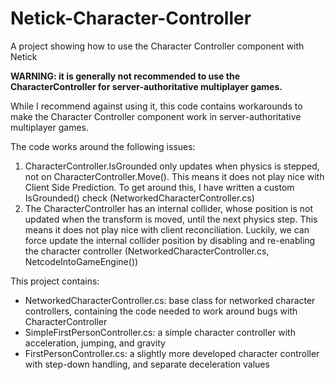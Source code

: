 # Netick-Character-Controller
 A project showing how to use the Character Controller component with Netick


**WARNING: it is generally not recommended to use the CharacterController for server-authoritative multiplayer games.**


While I recommend against using it, this code contains workarounds to make the Character Controller component work in server-authoritative multiplayer games.


The code works around the following issues:
1) CharacterController.IsGrounded only updates when physics is stepped, not on CharacterController.Move(). This means it does not play nice with Client Side Prediction. To get around this, I have written a custom IsGrounded() check (NetworkedCharacterController.cs)
2) The CharacterController has an internal collider, whose position is not updated when the transform is moved, until the next physics step. This means it does not play nice with client reconciliation. Luckily, we can force update the internal collider position by disabling and re-enabling the character controller (NetworkedCharacterController.cs, NetcodeIntoGameEngine())


This project contains:
- NetworkedCharacterController.cs: base class for networked character controllers, containing the code needed to work around bugs with CharacterController
- SimpleFirstPersonController.cs: a simple character controller with acceleration, jumping, and gravity
- FirstPersonController.cs: a slightly more developed character controller with step-down handling, and separate deceleration values
